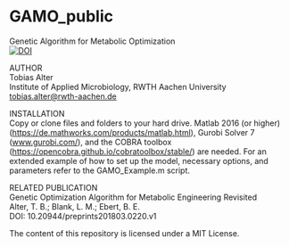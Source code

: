 # GAMO_public
Genetic Algorithm for Metabolic Optimization<br/>
<a href="https://zenodo.org/badge/latestdoi/126826403"><img src="https://zenodo.org/badge/126826403.svg" alt="DOI"></a>


AUTHOR<br/>
Tobias Alter<br/>
Institute of Applied Microbiology, RWTH Aachen University<br/>
tobias.alter@rwth-aachen.de

INSTALLATION<br/>
Copy or clone files and folders to your hard drive. Matlab 2016 (or higher) (https://de.mathworks.com/products/matlab.html), Gurobi Solver 7 (www.gurobi.com/), and the COBRA toolbox (https://opencobra.github.io/cobratoolbox/stable/) are needed. For an extended example of how to set up the model, necessary options, and parameters refer to the GAMO_Example.m script.

RELATED PUBLICATION<br/>
Genetic Optimization Algorithm for Metabolic Engineering Revisited<br/>
Alter, T. B.; Blank, L. M.; Ebert, B. E.<br/>
DOI: 10.20944/preprints201803.0220.v1

The content of this repository is licensed under a MIT License.
